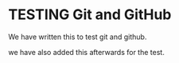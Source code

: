 # TESTING Git and GitHub

We have written this to test git and github.

we have also added this afterwards for the test.
